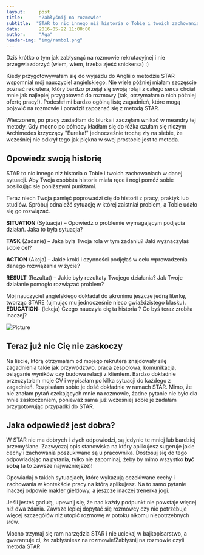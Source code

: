```yaml
---
layout:     post
title:      "Zabłyśnij na rozmowie"
subtitle:  "STAR to nic innego niż historia o Tobie i twoich zachowaniach w danej sytuacji. Dobrze opowiedziana historia potrzebuje solidnej ramy. Zaraz otrzymasz ją ode mnie w prezencie. "
date:       2016-05-22 11:00:00 
author:     "Aga"
header-img: "img/rambo1.png"
---
```


Dziś krótko o tym jak zabłysnąć na rozmowie rekrutacyjnej i nie przegwiazdorzyć (wiem, wiem, trzeba zjeść snickersa) :)

Kiedy przygotowywałam się do wyjazdu do Anglii o metodzie STAR wspomniał mój nauczyciel angielskiego. Nie wiele później miałam szczęście poznać rekrutera, który bardzo przejął się swoją rolą i z całego serca chciał mnie jak najlepiej przygotować do rozmowy (tak, otrzymałam o nich później ofertę pracy!). Podesłał mi bardzo ogólną listę zagadnień, które mogą pojawić na rozmowie i poradził zapoznać się z metodą STAR.

Wieczorem, po pracy zasiadłam do biurka i zaczęłam wnikać w meandry tej metody. Gdy mocno po północy kładłam się do łóżka czułam się niczym Archimedes krzyczący "Eureka!" jednocześnie trochę zły na siebie, że wcześniej nie odkrył tego jak piękna w swej prostocie jest to metoda.

<h2 class="section-heading">Opowiedz swoją historię</h2>

STAR to nic innego niż historia o Tobie i twoich zachowaniach w danej sytuacji. Aby Twoja osobista historia miała ręce i nogi pomóż sobie posiłkując się poniższymi punktami.

Teraz niech Twoja pamięć poprowadzi cię do historii z pracy, praktyk lub studiów. Spróbuj odnaleźć sytuację w której zaistniał problem, a Tobie udało się go rozwiązać.

**SITUATION** (Sytuacja) – Opowiedz o problemie wymagającym podjęcia działań. Jaka to była sytuacja?

**TASK** (Zadanie) – Jaka była Twoja rola w tym zadaniu? Jaki wyznaczyłaś sobie cel?

**ACTION** (Akcja) – Jakie kroki i czynności podjęłaś w celu wprowadzenia danego rozwiązania w życie?

**RESULT** (Rezultat) – Jakie były rezultaty Twojego działania? Jak Twoje działanie pomogło rozwiązać problem?

Mój nauczyciel angielskiego dokładał do akronimu jeszcze jedną literkę, tworząc STARE (ujmując mu jednocześnie nieco gwiaździstego blasku).
**EDUCATION**- (lekcja) Czego nauczyła cię ta historia ? Co byś teraz zrobiła inaczej?

<img src="/img/rambo1.png" class="img-responsive" alt="Picture">

<h2 class="section-heading">Teraz już nic Cię nie zaskoczy</h2>

Na liście, którą otrzymałam od mojego rekrutera znajdowały siłę zagadnienia takie jak przywództwo, praca zespołowa, komunikacja, osiąganie wyników czy budowa relacji z klientem. Bardzo dokładnie przeczytałam moje CV i wypisałam po kilka sytuacji do każdego z zagadnień. Rozpisałam sobie je dość dokładnie w ramach STAR. Mimo, że nie znałam pytań czekających mnie na rozmowie, żadne pytanie nie było dla mnie zaskoczeniem, ponieważ sama już wcześniej sobie je zadałam przygotowując przypadki do STAR.


<h2 class="section-heading">Jaka odpowiedź jest dobra?</h2>

W STAR nie ma dobrych i złych odpowiedzi, są jedynie te mniej lub bardziej przemyślane. Zazwyczaj opis stanowiska na który aplikujesz sugeruje jakie cechy i zachowania poszukiwane są u pracownika. Dostosuj się do tego odpowiadając na pytania, tylko nie zapominaj, żeby by mimo wszystko **być sobą** (a to zawsze najważniejsze)!

Opowiadaj o takich sytuacjach, które wykazują oczekiwane cechy i zachowania w kontekście pracy na którą aplikujesz. Na to samo pytanie inaczej odpowie makler giełdowy, a jeszcze inaczej trenerka jogi.

Jeśli jesteś gadułą, upewnij się, że nad każdy podpunkt nie powstaje więcej niż dwa zdania. Zawsze lepiej dopytać się rozmówcy czy nie potrzebuje więcej szczegółów niż utopić rozmowę w potoku nikomu niepotrzebnych słów.

Mocno trzymaj się ram narzędzia STAR i nie uciekaj w bajkopisarstwo, a gwarantuje ci, że zabłyśniesz na rozmowie!Zabłyśnij na rozmowie czyli metoda STAR


